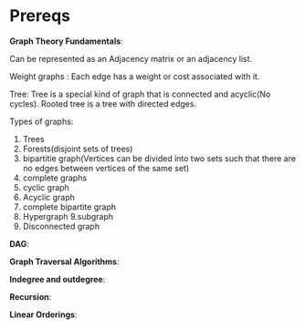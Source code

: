 # Prereqs

**Graph Theory Fundamentals**:

Can be represented as an Adjacency matrix or an adjacency list.

Weight graphs : Each edge has a weight or cost associated with it.

Tree: Tree is a special kind of graph that is connected and acyclic(No cycles). 
Rooted tree is a tree with directed edges.

Types of graphs:

1. Trees
2. Forests(disjoint sets of trees)
3. bipartitie graph(Vertices can be divided into two sets such that there are no edges between vertices of the same set)
4. complete graphs
5. cyclic graph
6. Acyclic graph
7. complete bipartite graph
8. Hypergraph
9.subgraph
10. Disconnected graph

**DAG**:


**Graph Traversal Algorithms**:

**Indegree and outdegree**:

**Recursion**:

**Linear Orderings**:

